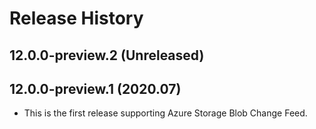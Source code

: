 # Release History

## 12.0.0-preview.2 (Unreleased)


## 12.0.0-preview.1 (2020.07)

- This is the first release supporting Azure Storage Blob Change Feed.
